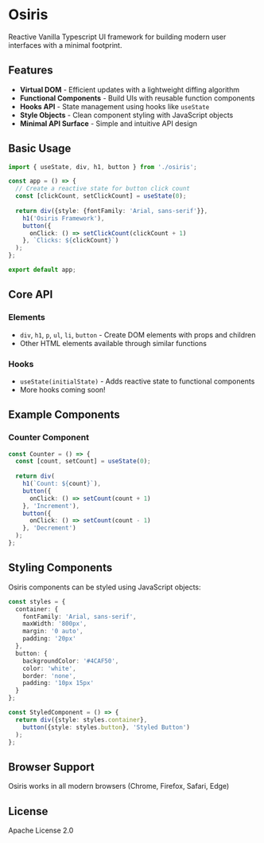 # Osiris

Reactive Vanilla Typescript UI framework for building modern user interfaces with a minimal footprint.

## Features

- **Virtual DOM** - Efficient updates with a lightweight diffing algorithm
- **Functional Components** - Build UIs with reusable function components
- **Hooks API** - State management using hooks like `useState`
- **Style Objects** - Clean component styling with JavaScript objects
- **Minimal API Surface** - Simple and intuitive API design

## Basic Usage

```typescript
import { useState, div, h1, button } from './osiris';

const app = () => {
  // Create a reactive state for button click count
  const [clickCount, setClickCount] = useState(0);
  
  return div({style: {fontFamily: 'Arial, sans-serif'}},
    h1('Osiris Framework'),
    button({
      onClick: () => setClickCount(clickCount + 1)
    }, `Clicks: ${clickCount}`)
  );
};

export default app;
```

## Core API

### Elements

- `div`, `h1`, `p`, `ul`, `li`, `button` - Create DOM elements with props and children
- Other HTML elements available through similar functions

### Hooks

- `useState(initialState)` - Adds reactive state to functional components
- More hooks coming soon!

## Example Components

### Counter Component

```typescript
const Counter = () => {
  const [count, setCount] = useState(0);
  
  return div(
    h1(`Count: ${count}`),
    button({
      onClick: () => setCount(count + 1)
    }, 'Increment'),
    button({
      onClick: () => setCount(count - 1)
    }, 'Decrement')
  );
};
```

## Styling Components

Osiris components can be styled using JavaScript objects:

```typescript
const styles = {
  container: {
    fontFamily: 'Arial, sans-serif',
    maxWidth: '800px',
    margin: '0 auto',
    padding: '20px'
  },
  button: {
    backgroundColor: '#4CAF50',
    color: 'white',
    border: 'none',
    padding: '10px 15px'
  }
};

const StyledComponent = () => {
  return div({style: styles.container},
    button({style: styles.button}, 'Styled Button')
  );
};
```

## Browser Support

Osiris works in all modern browsers (Chrome, Firefox, Safari, Edge)

## License

Apache License 2.0
